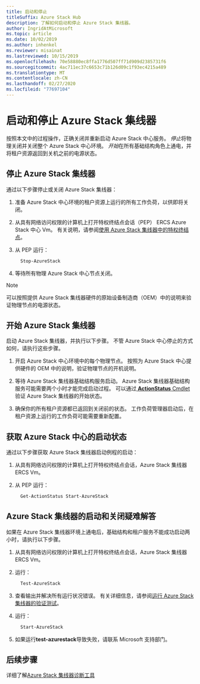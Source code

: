 ```yaml
---
title: 启动和停止
titleSuffix: Azure Stack Hub
description: 了解如何启动和停止 Azure Stack 集线器。
author: IngridAtMicrosoft
ms.topic: article
ms.date: 10/02/2019
ms.author: inhenkel
ms.reviewer: misainat
ms.lastreviewed: 10/15/2019
ms.openlocfilehash: 70e58880ec8ffa1776d507ff71d909d2385731f6
ms.sourcegitcommit: 4ac711ec37c6653c71b126d09c1f93ec4215a489
ms.translationtype: MT
ms.contentlocale: zh-CN
ms.lasthandoff: 02/27/2020
ms.locfileid: "77697104"
---
```

# <a name="start-and-stop-azure-stack-hub"></a>启动和停止 Azure Stack 集线器

按照本文中的过程操作，正确关闭并重新启动 Azure Stack 中心服务。 *停止*将物理关闭并关闭整个 Azure Stack 中心环境。 *开始*在所有基础结构角色上通电，并将租户资源返回到关机之前的电源状态。

## <a name="stop-azure-stack-hub"></a>停止 Azure Stack 集线器

通过以下步骤停止或关闭 Azure Stack 集线器：

1. 准备 Azure Stack 中心环境的租户资源上运行的所有工作负荷，以供即将关闭。

2. 从具有网络访问权限的计算机上打开特权终结点会话（PEP） ERCS Azure Stack 中心 Vm。 有关说明，请参阅[使用 Azure Stack 集线器中的特权终结点](azure-stack-privileged-endpoint.md)。

3. 从 PEP 运行：

    ```powershell
      Stop-AzureStack
    ```

4. 等待所有物理 Azure Stack 中心节点关闭。

> [!Note]
> 可以按照提供 Azure Stack 集线器硬件的原始设备制造商（OEM）中的说明来验证物理节点的电源状态。

## <a name="start-azure-stack-hub"></a>开始 Azure Stack 集线器

启动 Azure Stack 集线器，并执行以下步骤。 不管 Azure Stack 中心停止的方式如何，请执行这些步骤。

1. 开启 Azure Stack 中心环境中的每个物理节点。 按照为 Azure Stack 中心提供硬件的 OEM 中的说明，验证物理节点的开机说明。

2. 等待 Azure Stack 集线器基础结构服务启动。 Azure Stack 集线器基础结构服务可能需要两个小时才能完成启动过程。 可以通过[ **ActionStatus** Cmdlet](#get-the-startup-status-for-azure-stack-hub)验证 Azure Stack 集线器的开始状态。

3. 确保你的所有租户资源都已返回到关闭前的状态。 工作负荷管理器启动后，在租户资源上运行的工作负荷可能需要重新配置。

## <a name="get-the-startup-status-for-azure-stack-hub"></a>获取 Azure Stack 中心的启动状态

通过以下步骤获取 Azure Stack 集线器启动例程的启动：

1. 从具有网络访问权限的计算机上打开特权终结点会话，Azure Stack 集线器 ERCS Vm。

2. 从 PEP 运行：

    ```powershell
      Get-ActionStatus Start-AzureStack
    ```

## <a name="troubleshoot-startup-and-shutdown-of-azure-stack-hub"></a>Azure Stack 集线器的启动和关闭疑难解答

如果在 Azure Stack 集线器环境上通电后，基础结构和租户服务不能成功启动两小时，请执行以下步骤。

1. 从具有网络访问权限的计算机上打开特权终结点会话，Azure Stack 集线器 ERCS Vm。

2. 运行：

    ```powershell
      Test-AzureStack
      ```

3. 查看输出并解决所有运行状况错误。 有关详细信息，请参阅[运行 Azure Stack 集线器的验证测试](azure-stack-diagnostic-test.md)。

4. 运行：

    ```powershell
      Start-AzureStack
    ```

5. 如果运行**test-azurestack**导致失败，请联系 Microsoft 支持部门。

## <a name="next-steps"></a>后续步骤

详细了解[Azure Stack 集线器诊断工具](azure-stack-configure-on-demand-diagnostic-log-collection.md#use-the-privileged-endpoint-pep-to-collect-diagnostic-logs)
